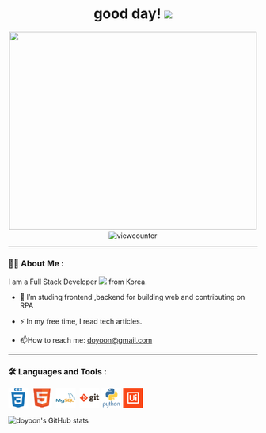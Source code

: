 <div id="header" align="center">
  <h1>
    good day!
    <img src="https://media.giphy.com/media/hvRJCLFzcasrR4ia7z/giphy.gif" width="30px"/>
  </h1>
</div>

<div align="center">
  <img src="https://media.giphy.com/media/i1JHRZSXO9LZZDHqii/giphy.gif" width="500" height="400"/><br>
  <img src="https://komarev.com/ghpvc/?username=rick42600&style=flat-square&color=blue" alt="viewcounter"/>
</div>
 
---
### :man_technologist: About Me :
I am a Full Stack Developer <img src="https://media.giphy.com/media/WUlplcMpOCEmTGBtBW/giphy.gif" width="30"> from Korea.
- :telescope: I’m studing frontend ,backend for building web and contributing on RPA 

- :zap: In my free time, I read tech articles.

- :mailbox:How to reach me: doyoon@gmail.com<br>
---

### :hammer_and_wrench: Languages and Tools :
<div>
  <img src="https://github.com/devicons/devicon/blob/master/icons/css3/css3-plain-wordmark.svg"  title="CSS3" alt="CSS" width="40" height="40"/>&nbsp;
  <img src="https://github.com/devicons/devicon/blob/master/icons/html5/html5-original.svg" title="HTML5" alt="HTML" width="40" height="40"/>&nbsp;
  <img src="https://github.com/devicons/devicon/blob/master/icons/mysql/mysql-original-wordmark.svg" title="MySQL"  alt="MySQL" width="40" height="40"/>&nbsp;
  <img src="https://github.com/devicons/devicon/blob/master/icons/git/git-original-wordmark.svg" title="Git" **alt="Git" width="40" height="40"/>
  <img src="https://github.com/devicons/devicon/blob/master/icons/python/python-original-wordmark.svg" title="Git" **alt="Git" width="40" height="40"/>
  <img src="https://github.com/rick42600/rick42600/blob/main/image/uipathicon.png" title="Git" **alt="Git" width="40" height="40"/>
</div>

![doyoon's GitHub stats](https://github-readme-stats.vercel.app/api?username=rick42600&theme=panda&show_icons=true)
 
